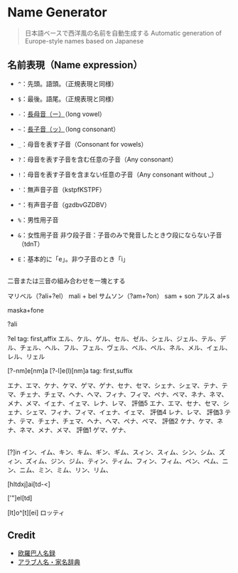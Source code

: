 # Name Generator
> 日本語ベースで西洋風の名前を自動生成する
> Automatic generation of Europe-style names based on Japanese

## 名前表現（Name expression）

* `^`：先頭。語頭。（正規表現と同様）
* `$`：最後。語尾。（正規表現と同様）
* `-`：[長母音（ー）](https://ja.wikipedia.org/wiki/長母音)（long vowel）
* `~`：[長子音（ッ）](https://ja.wikipedia.org/wiki/長子音)（long consonant）
* `_`：母音を表す子音（Consonant for vowels）
* `?`：母音を表す子音を含む任意の子音（Any consonant）
* `!`：母音を表す子音を含まない任意の子音（Any consonant without _）
* `'`：無声音子音（kstpfKSTPF）
* `"`：有声音子音（gzdbvGZDBV）
* `%`：男性用子音
* `&`：女性用子音
非ウ段子音：子音のみで発音したときウ段にならない子音（tdnT）

* `E`：基本的に「e」。非ウ子音のとき「i」



## 

二音または三音の組み合わせを一塊とする

マリベル（?ali+?el）
mali + bel
サムソン（?am+?on）
sam + son
アルス
al+s

maska+fone


?ali

?el
tag: first,affix
エル、ケル、ゲル、セル、ゼル、シェル、ジェル、テル、デル、チェル、ヘル、フル、フェル、ヴェル、ベル、ペル、ネル、メル、イェル、レル、リェル



[?-nm]e[nm]a
[?-l]e(l)[nm]a
tag: first,suffix

エナ、エマ、ケナ、ケマ、ゲマ、ゲナ、セナ、セマ、シェナ、シェマ、テナ、テマ、チェナ、チェマ、ヘナ、ヘマ、フィナ、フィマ、ペナ、ペマ、ネナ、ネマ、メナ、メマ、イェナ、イェマ、レナ、レマ、
評価5
エナ、エマ、セナ、セマ、シェナ、シェマ、フィナ、フィマ、イェナ、イェマ、
評価4
レナ、レマ、
評価3
テナ、テマ、チェナ、チェマ、ヘナ、ヘマ、ペナ、ペマ、
評価2
ケナ、ケマ、ネナ、ネマ、メナ、メマ、
評価1
ゲマ、ゲナ、




## 
[?]in
イン、イム、キン、キム、ギン、ギム、スィン、スィム、シン、シム、ズィン、ズィム、ジン、ジム、ティン、ティム、フィン、フィム、ペン、ペム、ニン、ニム、ミン、ミム、リン、リム、

[hltdxj]ai[td-<]

['"]el[td]

[lt]o^[t][ei]
ロッティ


## Credit
* [欧羅巴人名録](https://www.worldsys.org/europe/)
* [アラブ人名・家名辞典](https://alarabiyah.sakura.ne.jp/category/words/name/)
